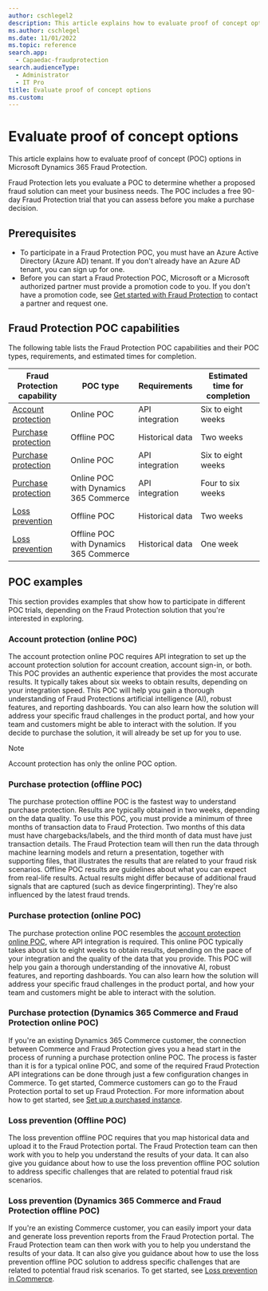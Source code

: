 ```yaml
---
author: cschlegel2
description: This article explains how to evaluate proof of concept options in Microsoft Dynamics 365 Fraud Protection.
ms.author: cschlegel
ms.date: 11/01/2022
ms.topic: reference
search.app: 
  - Capaedac-fraudprotection
search.audienceType:
  - Administrator
  - IT Pro
title: Evaluate proof of concept options
ms.custom:
---
```


# Evaluate proof of concept options

This article explains how to evaluate proof of concept (POC) options in Microsoft Dynamics 365 Fraud Protection.

Fraud Protection lets you evaluate a POC to determine whether a proposed fraud solution can meet your business needs. The POC includes a free 90-day Fraud Protection trial that you can assess before you make a purchase decision.

## Prerequisites

- To participate in a Fraud Protection POC, you must have an Azure Active Directory (Azure AD) tenant. If you don't already have an Azure AD tenant, you can sign up for one.
- Before you can start a Fraud Protection POC, Microsoft or a Microsoft authorized partner must provide a promotion code to you. If you don't have a promotion code, see [Get started with Fraud Protection](https://dynamics.microsoft.com/get-started/?appname=fraudprotection) to contact a partner and request one.

## Fraud Protection POC capabilities 

The following table lists the Fraud Protection POC capabilities and their POC types, requirements, and estimated times for completion.

| Fraud Protection capability | POC type | Requirements | Estimated time for completion |
|---|---|---|---|
| [Account protection](#account-protection-online-poc) | Online POC | API integration | Six to eight weeks |
| [Purchase protection](#purchase-protection-offline-poc) | Offline POC | Historical data | Two weeks |
| [Purchase protection](#purchase-protection-online-poc) | Online POC | API integration | Six to eight weeks |
| [Purchase protection](#purchase-protection-dynamics-365-commerce-and-fraud-protection-online-poc) | Online POC with Dynamics 365 Commerce | API integration | Four to six weeks |
| [Loss prevention](#loss-prevention-offline-poc) | Offline POC | Historical data | Two weeks |
| [Loss prevention](#loss-prevention-dynamics-365-commerce-and-fraud-protection-offline-poc) | Offline POC with Dynamics 365 Commerce | Historical data | One week |

<!--![Representation of available POC options](media/poc-options-image.png)-->

## POC examples

This section provides examples that show how to participate in different POC trials, depending on the Fraud Protection solution that you're interested in exploring.

### Account protection (online POC)

The account protection online POC requires API integration to set up the account protection solution for account creation, account sign-in, or both. This POC provides an authentic experience that provides the most accurate results. It typically takes about six weeks to obtain results, depending on your integration speed. This POC will help you gain a thorough understanding of Fraud Protections artificial intelligence (AI), robust features, and reporting dashboards. You can also learn how the solution will address your specific fraud challenges in the product portal, and how your team and customers might be able to interact with the solution. If you decide to purchase the solution, it will already be set up for you to use.

> [!NOTE]
> Account protection has only the online POC option.

### Purchase protection (offline POC)

The purchase protection offline POC is the fastest way to understand purchase protection. Results are typically obtained in two weeks, depending on the data quality. To use this POC, you must provide a minimum of three months of transaction data to Fraud Protection. Two months of this data must have chargebacks/labels, and the third month of data must have just transaction details. The Fraud Protection team will then run the data through machine learning models and return a presentation, together with supporting files, that illustrates the results that are related to your fraud risk scenarios. Offline POC results are guidelines about what you can expect from real-life results. Actual results might differ because of additional fraud signals that are captured (such as device fingerprinting). They're also influenced by the latest fraud trends.

### Purchase protection (online POC)

The purchase protection online POC resembles the [account protection online POC](#account-protection-online-poc), where API integration is required. This online POC typically takes about six to eight weeks to obtain results, depending on the pace of your integration and the quality of the data that you provide. This POC will help you gain a thorough understanding of the innovative AI, robust features, and reporting dashboards. You can also learn how the solution will address your specific fraud challenges in the product portal, and how your team and customers might be able to interact with the solution.

### Purchase protection (Dynamics 365 Commerce and Fraud Protection online POC)

If you're an existing Dynamics 365 Commerce customer, the connection between Commerce and Fraud Protection gives you a head start in the process of running a purchase protection online POC. The process is faster than it is for a typical online POC, and some of the required Fraud Protection API integrations can be done through just a few configuration changes in Commerce. To get started, Commerce customers can go to the Fraud Protection portal to set up Fraud Protection. For more information about how to get started, see [Set up a purchased instance](promocode-set-up-dfp-purchased-version.md).

### Loss prevention (Offline POC)

The loss prevention offline POC requires that you map historical data and upload it to the Fraud Protection portal. The Fraud Protection team can then work with you to help you understand the results of your data. It can also give you guidance about how to use the loss prevention offline POC solution to address specific challenges that are related to potential fraud risk scenarios.

### Loss prevention (Dynamics 365 Commerce and Fraud Protection offline POC)

If you're an existing Commerce customer, you can easily import your data and generate loss prevention reports from the Fraud Protection portal. The Fraud Protection team can then work with you to help you understand the results of your data. It can also give you guidance about how to use the loss prevention offline POC solution to address specific challenges that are related to potential fraud risk scenarios. To get started, see [Loss prevention in Commerce](/dynamics365/commerce/dev-itpro/dfp#loss-prevention-in-commerce).
